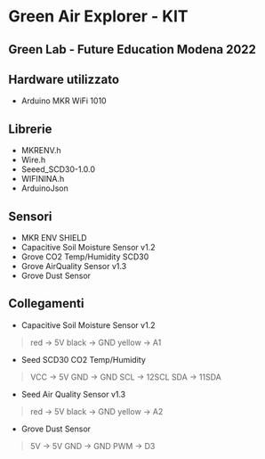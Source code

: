 # Green Air Explorer - KIT
## Green Lab - Future Education Modena 2022

## Hardware utilizzato
- Arduino MKR WiFi 1010

## Librerie
- MKRENV.h
- Wire.h
- Seeed_SCD30-1.0.0
- WIFININA.h
- ArduinoJson


## Sensori
- MKR ENV SHIELD
- Capacitive Soil Moisture Sensor v1.2
- Grove CO2 Temp/Humidity SCD30
- Grove AirQuality Sensor v1.3
- Grove Dust Sensor

## Collegamenti
- Capacitive Soil Moisture Sensor v1.2
> red -> 5V
> black -> GND
> yellow -> A1

- Seed SCD30 CO2 Temp/Humidity
> VCC -> 5V
> GND -> GND
> SCL -> 12SCL
> SDA -> 11SDA

- Seed Air Quality Sensor v1.3
> red -> 5V
> black -> GND
> yellow -> A2

- Grove Dust Sensor
> 5V -> 5V
> GND -> GND
> PWM -> D3
